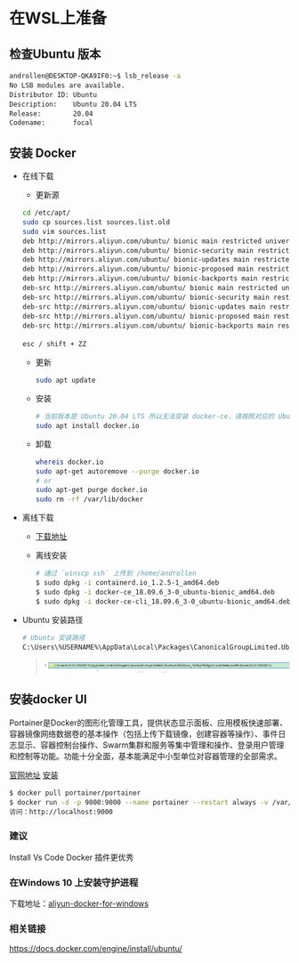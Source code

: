 # 在WSL上准备

## 检查Ubuntu 版本

  ```sh
  androllen@DESKTOP-QKA9IF0:~$ lsb_release -a
  No LSB modules are available.
  Distributor ID: Ubuntu
  Description:    Ubuntu 20.04 LTS
  Release:        20.04
  Codename:       focal
  ```

## 安装 Docker

- 在线下载

  - 更新源

  ``` bash
  cd /etc/apt/
  sudo cp sources.list sources.list.old
  sudo vim sources.list
  deb http://mirrors.aliyun.com/ubuntu/ bionic main restricted universe multiverse
  deb http://mirrors.aliyun.com/ubuntu/ bionic-security main restricted universe multiverse
  deb http://mirrors.aliyun.com/ubuntu/ bionic-updates main restricted universe multiverse
  deb http://mirrors.aliyun.com/ubuntu/ bionic-proposed main restricted universe multiverse
  deb http://mirrors.aliyun.com/ubuntu/ bionic-backports main restricted universe multiverse
  deb-src http://mirrors.aliyun.com/ubuntu/ bionic main restricted universe multiverse
  deb-src http://mirrors.aliyun.com/ubuntu/ bionic-security main restricted universe multiverse
  deb-src http://mirrors.aliyun.com/ubuntu/ bionic-updates main restricted universe multiverse
  deb-src http://mirrors.aliyun.com/ubuntu/ bionic-proposed main restricted universe multiverse
  deb-src http://mirrors.aliyun.com/ubuntu/ bionic-backports main restricted universe multiverse

  esc / shift + ZZ
  ```

  - 更新

    ``` bash
    sudo apt update
    ```

  - 安装

    ``` bash
    # 当前版本是 Ubuntu 20.04 LTS 所以无法安装 docker-ce，请按照对应的 Ubuntu 版本来安装社区版
    sudo apt install docker.io
    ```

  - 卸载

    ```sh
    whereis docker.io
    sudo apt-get autoremove --purge docker.io
    # or
    sudo apt-get purge docker.io
    sudo rm -rf /var/lib/docker
    ```

- 离线下载

  - [下载地址](https://download.docker.com/linux/ubuntu/dists/bionic/pool/stable/amd64/)

  - 离线安装

    ```sh
    # 通过 `winscp ssh` 上传到 /home/androllen
    $ sudo dpkg -i containerd.io_1.2.5-1_amd64.deb
    $ sudo dpkg -i docker-ce_18.09.6_3-0_ubuntu-bionic_amd64.deb
    $ sudo dpkg -i docker-ce-cli_18.09.6_3-0_ubuntu-bionic_amd64.deb
    ```

- Ubuntu 安装路径

  ```sh
  # Ubuntu 安装路径
  C:\Users\%USERNAME%\AppData\Local\Packages\CanonicalGroupLimited.UbuntuonWindows_79rhkp1fndgsc\LocalState\rootfs\home\%USERNAME%
  ```

  > ![path](Assets/Snipaste_2019-05-17_00-09-49.png)

## 安装docker UI

Portainer是Docker的图形化管理工具，提供状态显示面板、应用模板快速部署、容器镜像网络数据卷的基本操作（包括上传下载镜像，创建容器等操作）、事件日志显示、容器控制台操作、Swarm集群和服务等集中管理和操作、登录用户管理和控制等功能。功能十分全面，基本能满足中小型单位对容器管理的全部需求。

[官网地址](https://www.portainer.io)
[安装](https://www.portainer.io/installation/)

```sh
$ docker pull portainer/portainer
$ docker run -d -p 9000:9000 --name portainer --restart always -v /var/run/docker.sock:/var/run/docker.sock -v C:\ProgramData\Portainer:/data portainer/portainer
访问：http://localhost:9000
```

### 建议

Install Vs Code Docker 插件更优秀

### 在Windows 10 上安装守护进程

下载地址：[aliyun-docker-for-windows](http://mirrors.aliyun.com/docker-toolbox/windows/docker-for-windows/stable/)

### 相关链接

<https://docs.docker.com/engine/install/ubuntu/>
